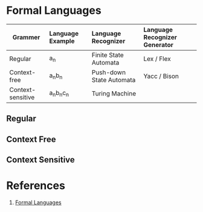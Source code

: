 # Formal Languages
| Grammer | Language Example | Language Recognizer   | Language Recognizer Generator |
|---------|:-----------------|:----------------------|:------------------------------|
| Regular | a<sub>n</sub>    | Finite State Automata | Lex / Flex                  |
| Context-free | a<sub>n</sub>b<sub>n</sub> | Push-down State Automata | Yacc / Bison                  |
| Context-sensitive | a<sub>n</sub>b<sub>n</sub>c<sub>n</sub> | Turing Machine |                   |


## Regular

## Context Free

## Context Sensitive

# References
1. [Formal Languages](http://csfieldguide.org.nz/en/chapters/formal-languages.html)
